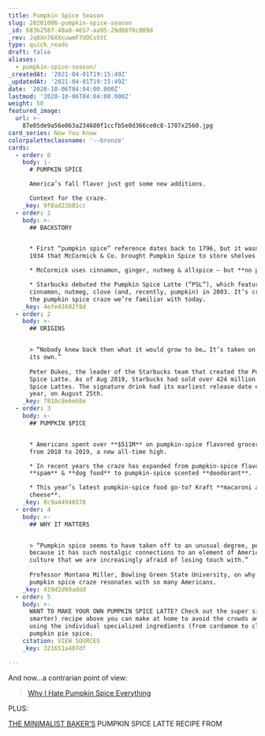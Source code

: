 ```yaml
---
title: Pumpkin Spice Season
slug: 20201006-pumpkin-spice-season
_id: 683b2587-40a8-4657-aa95-29d66f0c009d
_rev: Jq8Xn76XXcuwmF7UDCsStC
type: quick_reads
draft: false
aliases:
  - pumpkin-spice-season/
_createdAt: '2021-04-01T19:15:49Z'
_updatedAt: '2021-04-01T19:15:49Z'
date: '2020-10-06T04:04:00.000Z'
lastmod: '2020-10-06T04:04:00.000Z'
weight: 50
featured_image:
  url: >-
    87e05de9a56e063a234680f1ccfb5e0d366ce0c8-1707x2560.jpg
card_series: Now You Know
colorpaletteclassname: '--bronze'
cards:
  - order: 0
    body: |-
      # PUMPKIN SPICE

      America’s fall flavor just got some new additions.

      Context for the craze.
    _key: 9f8ad23b81cc
  - order: 1
    body: >-
      ## BACKSTORY


      * First “pumpkin spice” reference dates back to 1796, but it wasn’t until
      1934 that McCormick & Co. brought Pumpkin Spice to store shelves.

      * McCormick uses cinnamon, ginger, nutmeg & allspice – but **no pumpkin**.

      * Starbucks debuted the Pumpkin Spice Latte (“PSL”), which features
      cinnamon, nutmeg, clove (and, recently, pumpkin) in 2003. It’s credited w/
      the pumpkin spice craze we’re familiar with today.
    _key: 4efe41602f8d
  - order: 2
    body: >-
      ## ORIGINS


      > “Nobody knew back then what it would grow to be… It’s taken on a life of
      its own.”  
        
      Peter Dukes, the leader of the Starbucks team that created the Pumpkin
      Spice Latte. As of Aug 2019, Starbucks had sold over 424 million Pumpkin
      Spice Lattes. The signature drink had its earliest release date ever this
      year, on August 25th.
    _key: 7810c8e6eb8e
  - order: 3
    body: >-
      ## PUMPKIN $PICE


      * Americans spent over **$511M** on pumpkin-spice flavored grocery items
      from 2018 to 2019, a new all-time high.

      * In recent years the craze has expanded from pumpkin-spice flavored
      **spam** & **dog food** to pumpkin-spice scented **deodorant**.

      * This year’s latest pumpkin-spice food go-to? Kraft **macaroni and
      cheese**.
    _key: 8c9a44946578
  - order: 4
    body: >-
      ## WHY IT MATTERS


      > “Pumpkin spice seems to have taken off to an unusual degree, perhaps
      because it has such nostalgic connections to an element of American
      culture that we are increasingly afraid of losing touch with.”  
        
      Professor Montana Miller, Bowling Green State University, on why the
      pumpkin spice craze resonates with so many Americans.
    _key: 419d2d99addd
  - order: 5
    body: >-
      WANT TO MAKE YOUR OWN PUMPKIN SPICE LATTE? Check out the super simple (and
      smarter) recipe above you can make at home to avoid the crowds amid COVID,
      using the individual specialized ingredients (from cardamom to clove) or
      pumpkin pie spice.
    citation: VIEW SOURCES
    _key: 321651a407df

---
```

And now…a contrarian point of view:

> [Why I Hate Pumpkin Spice Everything](https://news.ucdenver.edu/why-i-hate-pumpkin-everything/)





PLUS:

[THE MINIMALIST BAKER’S](https://minimalistbaker.com/easy-pumpkin-spice-latte/) PUMPKIN SPICE LATTE RECIPE FROM